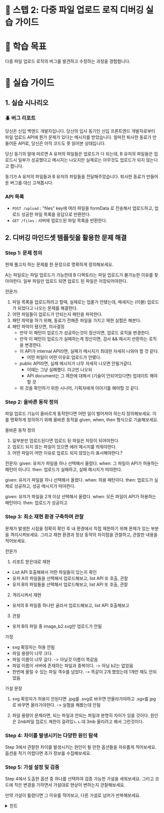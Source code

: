 # 📂 스텝 2: 다중 파일 업로드 로직 디버깅 실습 가이드

# 🎯 학습 목표

다중 파일 업로드 로직의 버그를 발견하고 수정하는 과정을 경험합니다.

# 📝 실습 가이드

## 1. 실습 시나리오

### 🪲 버그 리포트

당신은 신입 백엔드 개발자입니다. 당신의 입사 동기인 신입 프론트엔드 개발자로부터 파일 업로드 API에 뭔가 문제가 있다는 메시지를 받았습니다. 얼마전 퇴사한 동료가 만들어둔 API로, 당신은 아직 코드도 못 읽어본 상태입니다.

당신 동기의 말에 따르면 A 유저의 파일들은 업로드가 다 되는데, B 유저의 파일들은 업로드시 일부가 성공했다고 메시지는 나오지만 실제로는 아무것도 업로드가 되지 않는다고 합니다.

동기가 A 유저의 파일들과 B 유저의 파일들을 전달해주었습니다. 퇴사한 동료가 만들어둔 버그를 대신 고쳐봅시다.

### API 목록

- `POST /upload` : "files" key에 여러 파일을 formData 로 전송해서 업로드하고, 업로드 성공한 파일 목록을 응답으로 반환한다.
- `GET /files` : 서버에 업로드된 파일 목록을 반환한다.

## 2. 디버깅 마인드셋 템플릿을 활용한 문제 해결

### Step 1: 문제 정의

현재 풀고자 하는 문제를 한 문장으로 명확하게 정의해보세요.

A는 파일로는 파일 업로드가 가능한데 B 디렉토리는 파일 업로드가 불가능한 이유를 찾아야한다.
일부 파일만 업로드 되면 업로드 된 파일은 저장되어야한다.

전문가: 
1. 파일 목록을 업로드하려고 할때, 실제로는 업롣가 안됐는데, 메세지는 (이불) 업로드가 되었다고 나오는 문제를 해결한다.
2. 어떤 파일들이 업로드가 안되는지 패턴을 파악한다.
3. 패턴 파악을 하기 위해, 동료가 전해준 파일을 가지고 재현 실험은 해본다.
4. 패턴 파악이 됐으면, 의사결정
   - 만약 이 패턴이 업로드가 성공하는것이 정산이면, 업로드 로직을 변경한다.
   - 만약 이 패턴이 업로드가 실패하는게 정산이면, 검사 && 메시지 반환하는 로직을 변경한다.
   - 이 API가 internal API라면, 실패가 메시지가 최대한 자세히 나와야 할 것 같다.
     - 어떤 파일이 어떤 이유로 업로드가 안됐다.
   - public API라면, 실패 메시지가 너무 자세히 나오면 안될거같다.
     - 이때는 그냥 실패했다. 라고만 나오되
     - API document는 그 제한에 대해서 (기술이 안되어있다면) 업데이트 해야 할 것
   - 위 것을 확인하기 위한 시니어, 기획자에게 이야기를 해야할 것 같다.


### Step 2: 올바른 동작 정의

파일 업로드 기능이 올바르게 동작한다면 어떤 일이 벌어져야 하는지 정의해보세요. 이를 명확하게 정의하기 위해 올바른 동작을 given, when, then 형식으로 기술해보세요.

올바른 동작 정의
1. 일부분만 업로드된다면 업로드 된 파일은 저장이 되어야한다.
2. 업로드 되지 않는 파일이 있으면 에러 메시지를 띄워야한다.
3. 어떤 파일이 어떤 이유로 업로드 되지 않았는지 표시해야한다.?

전문자:
given: 유저가 파일을 하나 선택해서 올렸다.
when: 그 파일이 API가 허용하는 패턴이 아니다.
then: 업로드가 실패하고, 실패 메시지가 떠야한다.

given: 유저가 파일을 하나 선택해서 올렸다.
when: 허용 패턴이다.
then: 업로드가 실제로 성공하고, 성공 메시지가 떠야한다.

given: 유저가 파일을 2개 이상 선택해서 올렸다.
when: 모든 파일이 API가 허용하는 패턴이다.
then: 업로드가 성공이고 

### Step 3: 최소 재현 환경 구축하며 관찰

문제가 발생한 시점을 정확히 확인 후 내 환경에서 직접 재현하기 위해 문제가 있는 부분을 격리시켜보세요. 그리고 재현 환경과 정상 동작의 차이점을 관찰하고, 관찰한 내용을 적어보세요.


전문가 
1. 리포트 받은대로 재현
- List API 호출해봐서 어떤 파일들이 있는지 확인
- 유저 A의 파일들을 선택해서 업로드해보고, list API 또 호출, 관찰
- 유저 B의 파일들을 선택해서 업로드해보고, list API 또 호출, 관찰

2. 격리시켜서 재현
- 유저의 B 파일중 하나만 골라서 업로드해보고, list API 호출해보고

3. 관찰 
- 유저 B의 파일 중 image_b2.svg만 업로드가 안됨


가정 
- svg 확장자는 허용 안됨
- 파일 용량이 너무 크다.
- 파일 이름이 너무 길다. -> 아닐것 이름이 똑같음
- 파일 이름이 서버에 존재하는 파일과 중복이다. -> 아님 b2는 없었음
- 한번에 올릴 수 있는 파일 객수를 넘었다. -> 똑같이 2개 했었는데 1개만 해도 안되었음

가설 문장
1. svg 확장자가 허용이 안된다면 .jpg를 .svg로 바꾸면 안올라가야하고 .sgv를 jpg로 바꾸면 올라가야한다. -> 실험을 해봤는데 안됨

1. 파일 용량이 문제라면, 되는 파일과 안되는 파일과 분명히 차이가 있을 것이다.
원인은 2mb파일 업로드 제한이 걸려있ㄴㄴ데 3mb 올리려고 해서 그런것이다.



### Step 4: 차이를 발생시키는 다양한 원인 탐색

Step 3에서 관찰한 차이를 발생시키는 원인이 될 만한 옵션들을 자유롭게 적어보세요. 옵션을 적기 어렵다면 추가 정보를 수집해보세요.

### Step 5: 가설 설정 및 검증

Step 4에서 도출한 옵션 중 하나를 선택하여 검증 가능한 가설을 세워보세요. 그리고 코드에 작은 변경을 가하면서 가설대로 현상이 변하는지 관찰해보세요.

만약 가설이 틀렸다면 그 이유를 적어보고, 다른 가설로 넘어가 반복해보세요.

<details>
<summary>힌트</summary>

- 파일 업로드 시 발생하는 오류를 처리하고, 사용자에게 에러 메시지를 반환해야 합니다.
- 예를 들어, 파일 크기 제한을 초과한 파일이 있을 때 각 파일의 업로드 상태를 기록하고, 에러 메시지를 포함하여 사용자에게 반환할 수 있습니다.

간단한 에러 처리 예시:

```jsx
app.post("/upload", (req, res) => {
  upload(req, res, (err) => {
    if (err) {
      return res.status(400).json({ message: err.message });
    }

    const uploadedFiles = req.files.map((file) => ({
      fileName: file.originalname,
      filePath: file.path,
      fileSize: file.size,
    }));

    res.json({
      message: "Files uploaded successfully.",
      files: uploadedFiles,
    });
  });
});
```

console을 이용하여 `err.code`를 출력하여 어떤 에러가 발생했는지 확인하고 이를 처리하는 방법을 생각해보세요.

</details>
